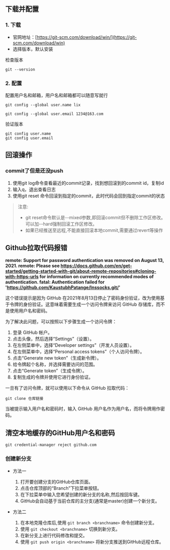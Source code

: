 ## 下载并配置

### 1. 下载

- 官网地址：[https://git-scm.com/download/win/](https://git-scm.com/download/win)
- 选择版本，默认安装

检查版本

```shell
git --version
```



### 2. 配置

配置用户名和邮箱，用户名和邮箱都可以随意写就行

```shell
git config --global user.name lix

git config --global user.email 1234@163.com
```



验证版本

```shell
git config user.name
git config user.email
```



## 回滚操作

### commit了但是还没push

1. 使用git log命令查看最近的commit记录，找到想回滚到的commit id，复制id
2. 输入q，退出查看日志
3. 使用git reset 命令回滚到指定的commit，此时代码会回到指定commit的状态

> 注意:
>
> - git reset命令默认是--mixed参数,即回滚commit但不删除工作区修改。可以加--hard强制回滚工作区修改。
> - 如果已经推送至远程,不能直接回滚本地commit,需要通过revert等操作





## Github拉取代码报错

**remote: Support for password authentication was removed on August 13, 2021. remote: Please see https://docs.github.com/en/get-started/getting-started-with-git/about-remote-repositories#cloning-with-https-urls for information on currently recommended modes of authentication. fatal: Authentication failed for 'https://github.com/KaustubhPatange/Inssocks.git/'**

这个错误提示是因为 GitHub 在2021年8月13日停止了密码身份验证，改为使用基于令牌的身份验证。这意味着需要生成一个访问令牌来访问 GitHub 存储库，而不是使用用户名和密码。

为了解决此问题，可以按照以下步骤生成一个访问令牌：

1. 登录 GitHub 帐户。
2. 点击头像，然后选择“Settings”（设置）。
3. 在左侧菜单中，选择“Developer settings”（开发人员设置）。
4. 在左侧菜单中，选择“Personal access tokens”（个人访问令牌）。
5. 点击“Generate new token”（生成新令牌）。
6. 给令牌起个名称，并选择需要访问的范围。
7. 点击“Generate token”（生成令牌）。
8. 复制生成的令牌并使用它进行身份验证。

一旦有了访问令牌，就可以使用以下命令从 GitHub 拉取代码：

```
git clone 仓库链接
```

当被提示输入用户名和密码时，输入 GitHub 用户名作为用户名，而将令牌用作密码。



## 清空本地缓存的GitHub用户名和密码

```shell
git credential-manager reject github.com
```



### 创建新分支

- 方法一
  1. 打开要创建分支的GitHub仓库页面。
  2. 点击仓库顶部的“Branch”下拉菜单按钮。
  3. 在下拉菜单中输入您希望创建的新分支的名称,然后按回车键。
  4. GitHub会自动基于当前仓库的主分支(通常是master)创建一个新分支。



- 方法二
  1. 在本地克隆仓库后,使用 `git branch <branchname>` 命令创建新分支。
  2. 使用 `git checkout <branchname>` 切换到新分支。
  3. 在新分支上进行代码修改和提交。
  4. 使用 `git push origin <branchname>` 将新分支推送到GitHub远程仓库。



